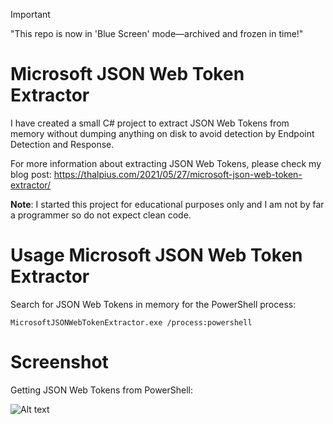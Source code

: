 > [!IMPORTANT]
> "This repo is now in 'Blue Screen' mode—archived and frozen in time!"

# Microsoft JSON Web Token Extractor

I have created a small C# project to extract JSON Web Tokens from memory without dumping anything on disk to avoid detection by Endpoint Detection and Response.

For more information about extracting JSON Web Tokens, please check my blog post:
https://thalpius.com/2021/05/27/microsoft-json-web-token-extractor/

**Note**: I started this project for educational purposes only and I am not by far a programmer so do not expect clean code.

# Usage Microsoft JSON Web Token Extractor

Search for JSON Web Tokens in memory for the PowerShell process:  
```Batchfile
MicrosoftJSONWebTokenExtractor.exe /process:powershell
```

# Screenshot

Getting JSON Web Tokens from PowerShell:  

![Alt text](/Screenshots/MicrosoftJSONWebTokenExtractor01.jpeg?raw=true "Getting JSON Web Tokens from PowerShell memory")
